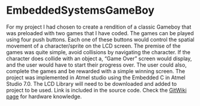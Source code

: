 # EmbeddedSystemsGameBoy
For my project I had chosen to create a rendition of a classic Gameboy that was preloaded with two games that I have coded. The games can be played using four push buttons. Each one of these buttons would control the spatial movement of a character/sprite on the LCD screen. The premise of the games was quite simple, avoid collisions by navigating the character. If the character does collide with an object a, “Game Over” screen would display, and the user would have to start their progress over. The user could also, complete the games and be rewarded with a simple winning screen. The project was implemented in Atmel studio using the Embedded C in Atmel Studio 7.0.
The LCD Library will need to be downloaded and added to project to be used. Link is included in the source code.
Check the [GitWiki page](https://github.com/jramey2016/EmbeddedSystemsGameBoy/wiki) for hardware knowledge.
